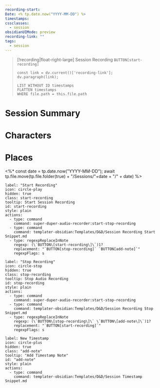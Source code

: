 ```yaml
---
recording-start: 
Date: <% tp.date.now("YYYY-MM-DD") %>
timestamps: 
cssclasses:
  - session
obsidianUIMode: preview
recording-link: ""
tags:
  - session
---
```

>[!recording|float-right-large] Session Recording
>`BUTTON[start-recording]`
>```dataviewjs
>const link = dv.current()['recording-link'];
>dv.paragraph(link);
>```
>```dataview
>LIST WITHOUT ID timestamps
>FLATTEN timestamps
>WHERE file.path = this.file.path
>```
# Session Summary

# Characters

# Places

<%* const date = tp.date.now("YYYY-MM-DD");
await tp.file.move(tp.file.folder(true) + "/Sessions/"+date + "/" + date)
%>

```meta-bind-button
label: "Start Recording"
icon: circle-play
hidden: true
class: start-recording
tooltip: Start Session Recording
id: start-recording
style: plain
actions:
  - type: command
    command: super-duper-audio-recorder:start-stop-recording
  - type: command
    command: templater-obsidian:Templates/D&D/Session Recording Start Snippet.md
  - type: regexpReplaceInNote
    regexp: (\`BUTTON\[start-recording\]\`)1?
    replacement: "`BUTTON[stop-recording]` `BUTTON[add-note]`"
    regexpFlags: s
```
```meta-bind-button
label: "Stop Recording"
icon: circle-stop
hidden: true
class: stop-recording
tooltip: Stop Audio Recording
id: stop-recording
style: plain
actions:
  - type: command
    command: super-duper-audio-recorder:start-stop-recording
  - type: command
    command: templater-obsidian:Templates/D&D/Session Recording Stop Snippet.md
  - type: regexpReplaceInNote
    regexp: (\`BUTTON\[stop-recording\]\` \`BUTTON\[add-note\]\`)1?
    replacement: "`BUTTON[start-recording]`"
    regexpFlags: s
```
```meta-bind-button
label: New Timestamp
icon: circle-plus
hidden: true
class: "add-note"
tooltip: "Add Timestamp Note"
id: "add-note"
style: plain
actions:
  - type: command
    command: templater-obsidian:Templates/D&D/Session Timestamp Snippet.md

```
